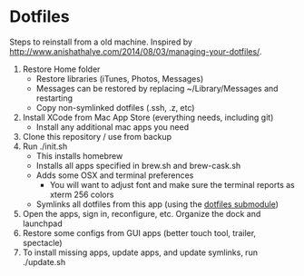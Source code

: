 # Dotfiles

Steps to reinstall from a old machine. Inspired by http://www.anishathalye.com/2014/08/03/managing-your-dotfiles/.

1. Restore Home folder
    * Restore libraries (iTunes, Photos, Messages)
    * Messages can be restored by replacing ~/Library/Messages and restarting
    * Copy non-symlinked dotfiles (.ssh, .z, etc)
1. Install XCode from Mac App Store (everything needs, including git)
    * Install any additional mac apps you need
1. Clone this repository / use from backup
1. Run ./init.sh
    * This installs homebrew
    * Installs all apps specified in brew.sh and brew-cask.sh
    * Adds some OSX and terminal preferences
        * You will want to adjust font and make sure the terminal reports as xterm 256 colors
    * Symlinks all dotfiles from this app (using the [dotfiles submodule](https://github.com/anishathalye/dotbot))
1. Open the apps, sign in, reconfigure, etc. Organize the dock and launchpad
1. Restore some configs from GUI apps (better touch tool, trailer, spectacle)
1. To install missing apps, update apps, and update symlinks, run ./update.sh
